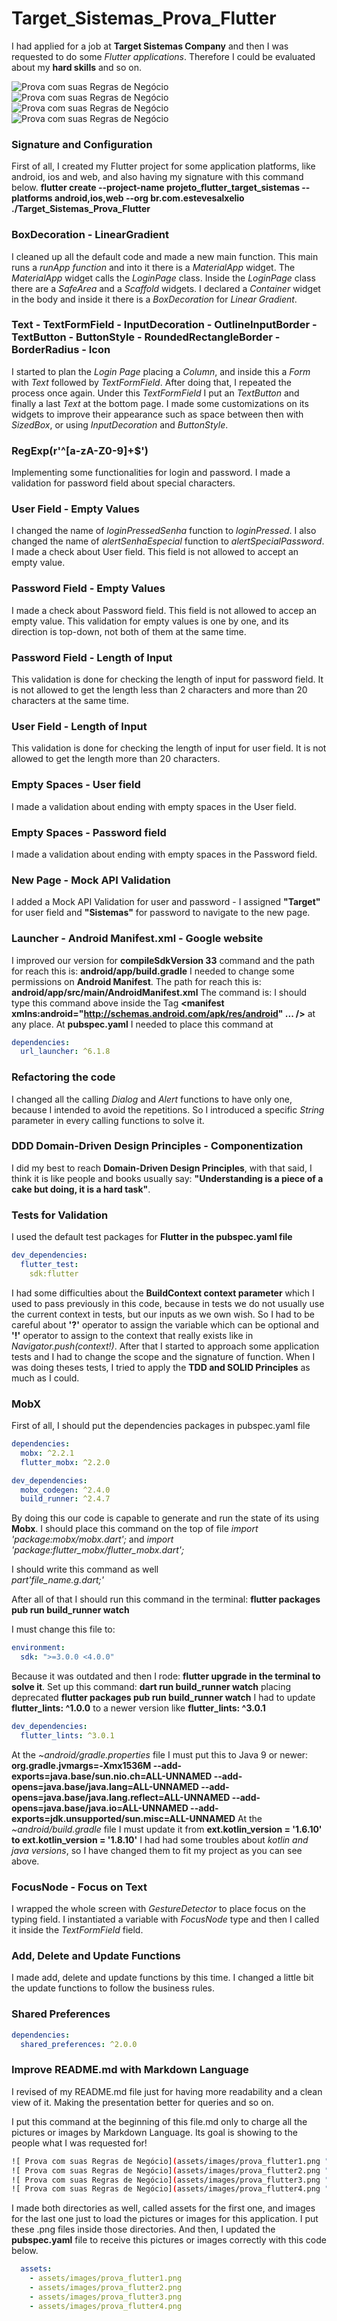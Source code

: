 # Target_Sistemas_Prova_Flutter
I had applied for a job at **Target Sistemas Company** and then I was requested to do some *Flutter applications*. Therefore I could be evaluated about my **hard skills** and so on.

![ Prova com suas Regras de Negócio](assets/images/prova_flutter1.png "This is a image of the proof - screen 1")
![ Prova com suas Regras de Negócio](assets/images/prova_flutter2.png "This is a image of the proof - screen 2")
![ Prova com suas Regras de Negócio](assets/images/prova_flutter3.png "This is a image of the proof - screen 3")
![ Prova com suas Regras de Negócio](assets/images/prova_flutter4.png "This is a image of the proof - screen 4")

### Signature and Configuration

First of all, I created my Flutter project for some application platforms, like android, ios and web, and also having my signature with this command below.
**flutter create --project-name projeto_flutter_target_sistemas --platforms android,ios,web --org br.com.estevesalxelio ./Target_Sistemas_Prova_Flutter**

### BoxDecoration - LinearGradient

I cleaned up all the default code and made a new main function. This main runs a *runApp function* and into it there is a *MaterialApp* widget.
The *MaterialApp* widget calls the *LoginPage* class.
Inside the *LoginPage* class there are a *SafeArea* and a *Scaffold* widgets.
I declared a *Container* widget in the body and inside it there is a *BoxDecoration* for *Linear Gradient*. 

### Text - TextFormField - InputDecoration - OutlineInputBorder - TextButton - ButtonStyle - RoundedRectangleBorder - BorderRadius - Icon 

I started to plan the *Login Page* placing a *Column*, and inside this a *Form* with *Text* followed by *TextFormField*. After doing that, I repeated the process once again. Under this *TextFormField* I put an *TextButton* and finally a last *Text* at the bottom page.
I made some customizations on its widgets to improve their appearance such as space between then with *SizedBox*, or using *InputDecoration* and *ButtonStyle*.

### RegExp(r'^[a-zA-Z0-9]+$') 

Implementing some functionalities for login and password. I made a validation for password field about special characters.

### User Field - Empty Values

I changed the name of *loginPressedSenha* function to *loginPressed*. I also changed the name of *alertSenhaEspecial* function to *alertSpecialPassword*.
I made a check about User field. This field is not allowed to accept an empty value.

### Password Field - Empty Values

I made a check about Password field. This field is not allowed to accep an empty value. 
This validation for empty values is one by one, and its direction is top-down, not both of them at the same time.

### Password Field - Length of Input

This validation is done for checking the length of input for password field. It is not allowed to get the length less than 2 characters and more than 20 characters at the same time.

### User Field - Length of Input

This validation is done for checking the length of input for user field. It is not allowed to get the length more than 20 characters.

### Empty Spaces - User field

I made a validation about ending with empty spaces in the User field.

### Empty Spaces - Password field

I made a validation about ending with empty spaces in the Password field.

### New Page - Mock API Validation

I added a Mock API Validation for user and password - I assigned **"Target"** for user field and **"Sistemas"** for password to navigate to the new page. 

### Launcher  - Android Manifest.xml - Google website

I improved our version for **compileSdkVersion 33** command and the path for reach this is: **android/app/build.gradle**
I needed to change some permissions on **Android Manifest**. The path for reach this is: **android/app/src/main/AndroidManifest.xml**
The command is:  **<uses-permission android:name="android.permission.QUERY_ALL_PACKAGES" />**
I should type this command above inside the Tag **<manifest xmlns:android="http://schemas.android.com/apk/res/android" ... />** at any place.
At **pubspec.yaml** I needed to place this command at 

```YAML
dependencies: 
  url_launcher: ^6.1.8
```  

### Refactoring the code

I changed all the calling *Dialog* and *Alert* functions to have only one, because I intended to avoid the repetitions. 
So I introduced a specific *String* parameter in every calling functions to solve it.

### DDD Domain-Driven Design Principles - Componentization 

I did my best to reach **Domain-Driven Design Principles**, with that said, I think it is like people and books usually say: **"Understanding is a piece of a cake but doing, it is a hard task"**.

### Tests for Validation

I used the default test packages for **Flutter in the pubspec.yaml file**

```YAML
dev_dependencies:
  flutter_test: 
    sdk:flutter
```

I had some difficulties about the **BuildContext context parameter** which I used to pass previously in this code, because in tests we do not usually use the current context in tests, but our inputs as we own wish.
So I had to be careful about **'?'** operator to assign the variable which can be optional and **'!'** operator to assign to the context that really exists like in *Navigator.push(context!)*.
After that I started to approach some application tests and I had to change the scope and the signature of function.
When I was doing theses tests, I tried to apply the **TDD and SOLID Principles** as much as I could. 

### MobX

First of all, I should put the dependencies packages in pubspec.yaml file

```YAML
dependencies: 
  mobx: ^2.2.1
  flutter_mobx: ^2.2.0
```
 
```YAML
dev_dependencies:
  mobx_codegen: ^2.4.0
  build_runner: ^2.4.7
```

By doing this our code is capable to generate and run the state of its using **Mobx**.
I should place this command on the top of file 
    *import 'package:mobx/mobx.dart';*
    and *import 'package:flutter_mobx/flutter_mobx.dart';*

I should write this command as well  
    *part'file_name.g.dart;'*  

After all of that I should run this command in the terminal: 
    **flutter packages pub run build_runner watch**

I must change this file to: 

```YAML
environment:
  sdk: ">=3.0.0 <4.0.0"
```

Because it was outdated and then I rode: 
    **flutter upgrade in the terminal to solve it**.
Set up this command: 
    **dart run build_runner watch**      placing deprecated     **flutter packages pub run build_runner watch**
I had to update 
    **flutter_lints: ^1.0.0** to a newer version like **flutter_lints: ^3.0.1**

```YAML
dev_dependencies:
  flutter_lints: ^3.0.1
```

At the *~android/gradle.properties* file I must put this to Java 9 or newer: **org.gradle.jvmargs=-Xmx1536M --add-exports=java.base/sun.nio.ch=ALL-UNNAMED --add-opens=java.base/java.lang=ALL-UNNAMED --add-opens=java.base/java.lang.reflect=ALL-UNNAMED --add-opens=java.base/java.io=ALL-UNNAMED --add-exports=jdk.unsupported/sun.misc=ALL-UNNAMED**
At the *~android/build.gradle* file I must update it from **ext.kotlin_version = '1.6.10' to ext.kotlin_version = '1.8.10'**
I had had some troubles about *kotlin and java versions*, so I have changed them to fit my project as you can see above.

### FocusNode - Focus on Text

I wrapped the whole screen with *GestureDetector* to place focus on the typing field. I instantiated a variable with *FocusNode* type and then I called it inside the *TextFormField* field.

### Add, Delete and Update Functions 

I made add, delete and update functions by this time. I changed a little bit the update functions to follow the business rules.

### Shared Preferences

```YAML
dependencies:
  shared_preferences: ^2.0.0
```

### Improve README.md with Markdown Language

I revised of my README.md file just for having more readability and a clean view of it. Making the presentation better for queries and so on.

I put this command at the beginning of this file.md only to charge all the pictures or images by Markdown Language. Its goal is showing to the people what I was requested for!

```bash
![ Prova com suas Regras de Negócio](assets/images/prova_flutter1.png "This is a image of the proof - screen 1")
![ Prova com suas Regras de Negócio](assets/images/prova_flutter2.png "This is a image of the proof - screen 2")
![ Prova com suas Regras de Negócio](assets/images/prova_flutter3.png "This is a image of the proof - screen 3")
![ Prova com suas Regras de Negócio](assets/images/prova_flutter4.png "This is a image of the proof - screen 4")
```

I made both directories as well, called assets for the first one, and images for the last one just to load the pictures or images for this application.
I put these .png files inside those directories.
And then, I updated the **pubspec.yaml** file to receive this pictures or images correctly with this code below.

```YAML
  assets:
    - assets/images/prova_flutter1.png
    - assets/images/prova_flutter2.png
    - assets/images/prova_flutter3.png
    - assets/images/prova_flutter4.png
```

